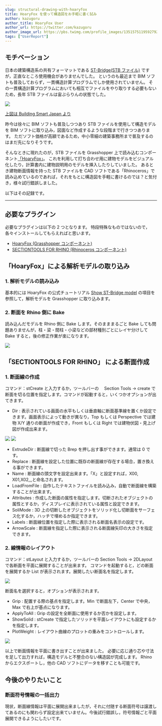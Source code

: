 ```yaml
---
slug: structural-drawing-with-hoaryfox
title: HoaryFox を使って構造図をお手軽に書く試み
author: kazugoru
author_title: HoaryFox User
author_url: https://twitter.com/kazugoru
author_image_url: https://pbs.twimg.com/profile_images/1351575119592792067/YETII2bn_400x400.jpg
tags: ["UserReport"]
---
```


## モチベーション

日本の建築構造系の共有フォーマットである [ST-Bridge(STB ファイル)](https://www.building-smart.or.jp/meeting/buildall/structural-design/) ですが，正直なところ使用機会がありませんでした。
というのも最近まで BIM ソフトも普及しておらず，一貫構造計算プログラムでしか使用されていません。
その一貫構造計算プログラムにおいても相互でファイルをやり取りする必要もないため，長年 STB ファイルは宙ぶらりんの状態でした。

![](../images/Blog/structural-drawing-with-hoaryfox/1.jpg)

[上図は Building Smart Japan より](https://www.building-smart.or.jp/meeting/buildall/structural-design/)

昨今は徐々に BIM ソフトも普及しつつあり STB ファイルを使用して構造モデルを BIM ソフトに取り込み，図面など作成するような段階まで行きつつあります。
ただソフト価格が高額であるため，中小零細の建築事務所まで普及するのはまだ先になりそうです。

そんなときに現れたのが，STB ファイルを Grasshopper 上で読み込むコンポーネント[「HoaryFox」](https://www.food4rhino.com/app/hoaryfox)。
これを利用して打ち合わせ用に建物モデルをビジュアル化したり，計算書内に建物説明用のモデルを挿入したりしていました。
あるとき建物断面情報を持った STB ファイルを CAD ソフトである「Rhinoceros」で読み込めているのであれば，それをもとに構造図を手軽に書けるのでは？と気付き，様々試行錯誤しました。

以下はその記録です。

---

## 必要なプラグイン

必要なプラグインは以下の 2 つとなります。
特段特殊なものではないので，各々インストールしてもらえればと思います。

- [HoaryFox (Grasshopper コンポーネント)](https://www.food4rhino.com/app/hoaryfox)
- [SECTIONTOOLS FOR RHINO (Rhinoceros コンポーネント)](https://www.food4rhino.com/app/sectiontools-rhino)

## 「HoaryFox」による解析モデルの取り込み

### 1. 解析モデルの読み込み

基本的には HoaryFox の公式チュートリアル [Show ST-Bridge model](https://hiron.dev/HoaryFox/docs/Usage/ShowSTBModel) の項目を参照して，解析モデルを Grasshopper に取り込みます。

### 2. 断面を Rhino 側に Bake

読み込んだモデルを Rhino 側に Bake します。そのまままるごと Bake しても問題ありませんが，柱・梁・間柱・小梁などの部材種別ごとにレイヤ分けして Bake すると，後の修正作業が楽になります。

![](../images/Blog/structural-drawing-with-hoaryfox/2.png)

## 「SECTIONTOOLS FOR RHINO」 による断面作成

### 1. 断面線の作成

コマンド：stCreate と入力するか，ツールバーの　 Section Tools → create で断面を切る位置を指定します。コマンドが起動すると，いくつかオプションが出てきます。

- Dir : 表示されている画面の水平もしくは垂直軸に断面基準線を置くか設定できます。画面表示によって動きが異なり，Top もしくは Perspective では建物 X/Y 通りの断面が作成でき，Front もしくは Right では建物伏図・見上げ図が作成出来ます。

![](../images/Blog/structural-drawing-with-hoaryfox/5.png)
![](../images/Blog/structural-drawing-with-hoaryfox/6.png)

- ExtrudeDir : 断面線で切った Brep を押し出す事ができます。通常は 0 です。
- Replace : 断面線を設定した位置に既存の断面線が存在する場合，置き換える事ができます。
- Name : 断面線の頭文字を設定出来ます。「X」と設定すれば，X00, X01,X02,,,と命名されます。
- LoadFromFile : 自作したテキストファイルを読み込み，自動で断面線を構築することが出来ます。
- Attributes : 作成した断面の属性を指定します。切断されたオブジェクトの属性とするか，ディスプレイに表示されている属性と設定できます。
- SoliMode : 3D 上の切断したオブジェクトをソリッド化し切断面をサーフェス化するか，ハッチで埋めるか指定できます。
- Labels : 断面線位置を指定した際に表示される断面名表示の設定です。
- ArrowScale : 断面線を指定した際に表示される断面線矢印の大きさを指定できます。

### 2. 線情報のレイアウト

コマンド：stLayout と入力するか，ツールバーの Section Tools → 2DLayout で各断面を平面に展開することが出来ます。
コマンドを起動すると，どの断面を展開するか List が表示されます。展開したい断面名を指定します。

![](../images/Blog/structural-drawing-with-hoaryfox/8.png)

断面名を選択すると，オプションが表示されます。

- Grip : 配置する際の基点を指定します。Min で断面左下，Center で中央，Max で右上が基点になります。
- ApplyToAll : Grip の設定を全断面に使用するか否かを設定します。
- ShowSolid : stCreate で指定したソリッドを平面レイアウトにも設定するかを指定します。
- PlotWeight : レイアウト曲線のプロットの重みをコントロールします。

![](../images/Blog/structural-drawing-with-hoaryfox/10.png)

以上で断面情報を平面に書き出すことが出来ました。
必要に応じ通り芯や寸法を足して出力すれば，構造モデルと不整合のない構造図が完成します。
Rhino からエクスポートし，他の CAD ソフトにデータを移すことも可能です。

## 今後のやりたいこと

### 断面符号情報の一括出力

現状，断面線情報は平面に展開出来ましたが，それに付随する断面符号は譲渡してあるのにも関わらず設定出来ていません。今後試行錯誤し，符号情報ごと平面展開できるようにしたいです。
